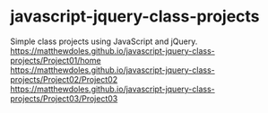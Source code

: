 # javascript-jquery-class-projects
Simple class projects using JavaScript and jQuery. <br/>
https://matthewdoles.github.io/javascript-jquery-class-projects/Project01/home <br/>
https://matthewdoles.github.io/javascript-jquery-class-projects/Project02/Project02 <br/>
https://matthewdoles.github.io/javascript-jquery-class-projects/Project03/Project03
